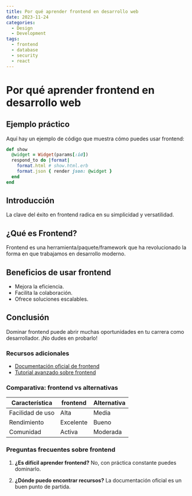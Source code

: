 ```yaml
---
title: Por qué aprender frontend en desarrollo web
date: 2023-11-24
categories: 
  - Design
  - Development
tags:
  - frontend
  - database
  - security
  - react
---
```


# Por qué aprender frontend en desarrollo web

## Ejemplo práctico

Aquí hay un ejemplo de código que muestra cómo puedes usar frontend:

```ruby
def show
  @widget = Widget(params[:id])
  respond_to do |format|
    format.html # show.html.erb
    format.json { render json: @widget }
  end
end
```

## Introducción

La clave del éxito en frontend radica en su simplicidad y versatilidad.

## ¿Qué es Frontend?

Frontend es una herramienta/paquete/framework que ha revolucionado la forma en que trabajamos en desarrollo moderno.

## Beneficios de usar frontend

- Mejora la eficiencia.
- Facilita la colaboración.
- Ofrece soluciones escalables.

## Conclusión

Dominar frontend puede abrir muchas oportunidades en tu carrera como desarrollador. ¡No dudes en probarlo!

### Recursos adicionales

- [Documentación oficial de frontend](https://example.com)
- [Tutorial avanzado sobre frontend](https://example.com/tutorial)

### Comparativa: frontend vs alternativas

| Característica | frontend | Alternativa |
|---------------|-------------|------------|
| Facilidad de uso | Alta | Media |
| Rendimiento | Excelente | Bueno |
| Comunidad | Activa | Moderada |

### Preguntas frecuentes sobre frontend

1. **¿Es difícil aprender frontend?**
   No, con práctica constante puedes dominarlo.

2. **¿Dónde puedo encontrar recursos?**
   La documentación oficial es un buen punto de partida.